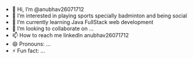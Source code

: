 - 👋 Hi, I’m @anubhav26071712
- 👀 I’m interested in playing sports specially badminton and being social
- 🌱 I’m currently learning Java FullStack web development
- 💞️ I’m looking to collaborate on ...
- 📫 How to reach me linkedIn anubhav26071712
- 😄 Pronouns: ...
- ⚡ Fun fact: ...

<!---
cretos17/cretos17 is a ✨ special ✨ repository because its `README.md` (this file) appears on your GitHub profile.
You can click the Preview link to take a look at your changes.
--->
